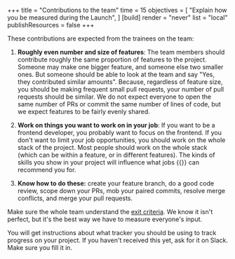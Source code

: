 +++
title = "Contributions to the team"
time = 15
objectives = [
  "Explain how you be measured during the Launch",
]
[build]
  render = "never"
  list = "local"
  publishResources = false
+++

These contributions are expected from the trainees on the team:

1. **Roughly even number and size of features**: The team members should contribute roughly the same proportion of features to the project. Someone may make one bigger feature, and someone else two smaller ones. But someone should be able to look at the team and say "Yes, they contributed similar amounts". Because, regardless of feature size, you should be making frequent small pull requests, your number of pull requests should be similar. We do not expect everyone to open the same number of PRs or commit the same number of lines of code, but we expect features to be fairly evenly shared.

2. **Work on things you want to work on in your job**: If you want to be a frontend developer, you probably want to focus on the frontend. If you don't want to limit your job opportunities, you should work on the whole stack of the project. Most people should work on the whole stack (which can be within a feature, or in different features). The kinds of skills you show in your project will influence what jobs {{<our-name>}} can recommend you for.

3. **Know how to do these:** create your feature branch, do a good code review, scope down your PRs, mob your paired commits, resolve merge conflicts, and merge your pull requests.

Make sure the whole team understand the [exit criteria](../success). We know it isn't perfect, but it's the best way we have to measure everyone's input.

You will get instructions about what tracker you should be using to track progress on your project. If you haven't received this yet, ask for it on Slack. Make sure you fill it in.
